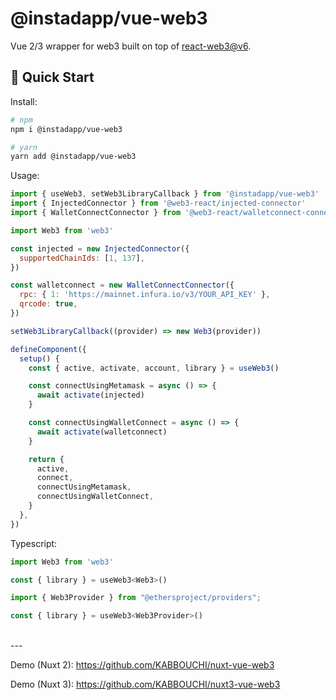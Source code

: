 # @instadapp/vue-web3

Vue 2/3 wrapper for web3 built on top of [react-web3@v6](https://github.com/NoahZinsmeister/web3-react/tree/v6).

## 🚀 Quick Start

Install:

```bash
# npm
npm i @instadapp/vue-web3

# yarn
yarn add @instadapp/vue-web3
```

Usage:

```js
import { useWeb3, setWeb3LibraryCallback } from '@instadapp/vue-web3'
import { InjectedConnector } from '@web3-react/injected-connector'
import { WalletConnectConnector } from '@web3-react/walletconnect-connector'

import Web3 from 'web3'

const injected = new InjectedConnector({
  supportedChainIds: [1, 137],
})

const walletconnect = new WalletConnectConnector({
  rpc: { 1: 'https://mainnet.infura.io/v3/YOUR_API_KEY' },
  qrcode: true,
})

setWeb3LibraryCallback((provider) => new Web3(provider))

defineComponent({
  setup() {
    const { active, activate, account, library } = useWeb3()

    const connectUsingMetamask = async () => {
      await activate(injected)
    }

    const connectUsingWalletConnect = async () => {
      await activate(walletconnect)
    }

    return {
      active,
      connect,
      connectUsingMetamask,
      connectUsingWalletConnect,
    }
  },
})
```
Typescript:

```js
import Web3 from 'web3'

const { library } = useWeb3<Web3>()
```

```js
import { Web3Provider } from "@ethersproject/providers";

const { library } = useWeb3<Web3Provider>()
```

<br />
---
<br />

Demo (Nuxt 2): https://github.com/KABBOUCHI/nuxt-vue-web3

Demo (Nuxt 3): https://github.com/KABBOUCHI/nuxt3-vue-web3
